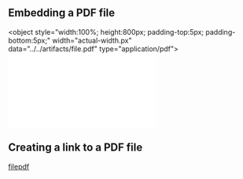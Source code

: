 <!-- file: docs/howto/embedding_pdf.md -->

## Embedding a PDF file

<!-- finish this now. MUST DO!! ///TODO///TODO///TODO -->
<!-- Add in projects, use for degree and other docs, or both? Just do something. -->

<object style="width:100%; height:800px; padding-top:5px; padding-bottom:5px;" width="actual-width.px" \
data="../../artifacts/file.pdf" type="application/pdf">
    <embed src="../../artifacts/file.pdf" type="application/pdf" />
</object>

## Creating a link to a PDF file

<a href="../../artifacts/file.pdf" class="image fit">filepdf</a>
